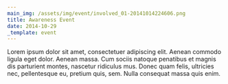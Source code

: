 ```yaml
---
main_img: /assets/img/event/involved_01-20141014224606.png
title: Awareness Event
date: 2014-10-29
_template: event
---
```

Lorem ipsum dolor sit amet, consectetuer adipiscing elit. Aenean commodo ligula eget dolor. Aenean massa. Cum sociis natoque penatibus et magnis dis parturient montes, nascetur ridiculus mus. Donec quam felis, ultricies nec, pellentesque eu, pretium quis, sem. Nulla consequat massa quis enim.